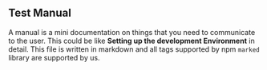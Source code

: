 ## Test Manual

A manual is a mini documentation on things that you need to communicate to the user. This could be like **Setting up  the development Environment** in detail. This file is written in markdown and all tags supported by npm `marked` library are supported by us.
